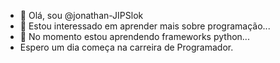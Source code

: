 - 👋 Olá, sou @jonathan-JIPSlok
- 👀 Estou interessado em aprender mais sobre programação...
- 🌱 No momento estou aprendendo frameworks python...
- Espero um dia começa na carreira de Programador.

<!---
jonathan-JIPSlok/jonathan-JIPSlok is a ✨ special ✨ repository because its `README.md` (this file) appears on your GitHub profile.
You can click the Preview link to take a look at your changes.
--->
